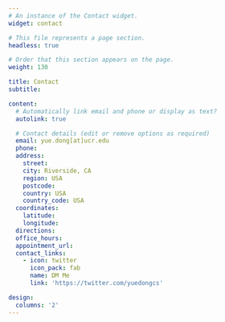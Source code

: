 ```yaml
---
# An instance of the Contact widget.
widget: contact

# This file represents a page section.
headless: true

# Order that this section appears on the page.
weight: 130

title: Contact
subtitle:

content:
  # Automatically link email and phone or display as text?
  autolink: true

  # Contact details (edit or remove options as required)
  email: yue.dong[at]ucr.edu
  phone: 
  address:
    street:
    city: Riverside, CA
    region: USA
    postcode:
    country: USA
    country_code: USA
  coordinates:
    latitude: 
    longitude: 
  directions:
  office_hours:
  appointment_url: 
  contact_links:
    - icon: twitter
      icon_pack: fab
      name: DM Me
      link: 'https://twitter.com/yuedongcs' 

design:
  columns: '2'
---
```

